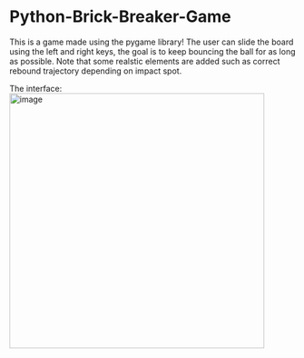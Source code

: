 # Python-Brick-Breaker-Game
  This is a game made using the pygame library! 
  The user can slide the board using the left and right keys, the goal is to keep bouncing the ball for as long as possible.
  Note that some realstic elements are added such as correct rebound trajectory depending on impact spot.
  
  The interface:
  <img width="449" alt="image" src="https://user-images.githubusercontent.com/89322519/227744922-86fb6b56-7a78-4d85-8dc5-072ef830c5ad.png">
